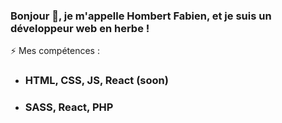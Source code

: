 ### Bonjour 👋, je m'appelle Hombert Fabien, et je suis un développeur web en herbe !

  ⚡ Mes compétences :
  - ### HTML, CSS, JS, React (soon)
  - ### SASS, React, PHP 



<!--
**Picoche/Picoche** is a ✨ _special_ ✨ repository because its `README.md` (this file) appears on your GitHub profile.

Here are some ideas to get you started:

- 🔭 I’m currently working on ...
- 🌱 I’m currently learning ...
- 👯 I’m looking to collaborate on ...
- 🤔 I’m looking for help with ...
- 💬 Ask me about ...
- 📫 How to reach me: ...
- 😄 Pronouns: ...
- ⚡ Fun fact: ...
-->
